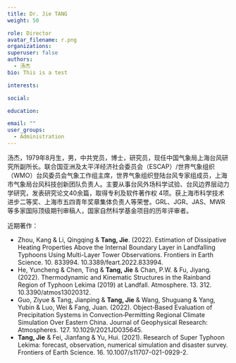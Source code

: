 ```yaml
---
title: Dr. Jie TANG
weight: 50

role: Director
avatar_filename: r.png
organizations:
superuser: false
authors:
  - 汤杰
bio: This is a test

interests:

social:

education:

email: ""
user_groups:
  - Administration
---
```

汤杰，1979年8月生，男，中共党员，博士，研究员，现任中国气象局上海台风研究所副所长。联合国亚洲及太平洋经济社会委员会（ESCAP）/世界气象组织（WMO）台风委员会气象工作组主席，世界气象组织登陆台风专家组成员，上海市气象局台风科技创新团队负责人。主要从事台风外场科学试验、台风边界层动力学研究，发表研究论文40余篇，取得专利及软件著作权 4项。获上海市科学技术进步二等奖、上海市五四青年奖章集体负责人等荣誉。GRL、JGR、JAS、MWR等多家国际顶级期刊审稿人，国家自然科学基金项目的历年评审者。

近期著作：
  - Zhou, Kang & Li, Qingqing & **Tang, Jie**. (2022). Estimation of Dissipative Heating Properties Above the Internal Boundary Layer in Landfalling Typhoons Using Multi-Layer Tower Observations. Frontiers in Earth Science. 10. 833994. 10.3389/feart.2022.833994. 
  - He, Yuncheng & Chen, Ting & **Tang, Jie** & Chan, P.W. & Fu, Jiyang. (2022). Thermodynamic and Kinematic Structures in the Rainband Region of Typhoon Lekima (2019) at Landfall. Atmosphere. 13. 312. 10.3390/atmos13020312. 
  - Guo, Ziyue & Tang, Jianping & **Tang, Jie** & Wang, Shuguang & Yang, Yubin & Luo, Wei & Fang, Juan. (2022). Object‐Based Evaluation of Precipitation Systems in Convection‐Permitting Regional Climate Simulation Over Eastern China. Journal of Geophysical Research: Atmospheres. 127. 10.1029/2021JD035645. 
  - **Tang, Jie** & Fei, Jianfang & Yu, Hui. (2021). Research of Super Typhoon Lekima: forecast, observation, numerical simulation and disaster survey. Frontiers of Earth Science. 16. 10.1007/s11707-021-0929-2. 